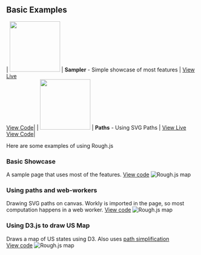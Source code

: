## Basic Examples

| <img width="133" src="http://roughjs.com/images/examples/sampler.png"> | **Sampler** - Simple showcase of most features | [View Live](http://roughjs.com/examples/sampler.html)<br>[View Code](https://github.com/pshihn/rough/blob/master/docs/examples/sampler.html)|
| <img width="133" src="http://roughjs.com/images/examples/paths.png"> | **Paths** - Using SVG Paths | [View Live](http://roughjs.com/examples/paths.html)<br>[View Code](https://github.com/pshihn/rough/blob/master/docs/examples/paths.html)|


Here are some examples of using Rough.js

### Basic Showcase
A sample page that uses most of the features. [View code](https://github.com/pshihn/rough/blob/master/examples/basic-showcase.html)
![Rough.js map](https://roughjs.com/images/main/m11.png)

### Using paths and web-workers
Drawing SVG paths on canvas. Workly is imported in the page, so most computation happens in a web worker. [View code](https://github.com/pshihn/rough/blob/master/examples/path-example.html)
![Rough.js map](https://roughjs.com/images/main/m12.png)

### Using D3.js to draw US Map
Draws a map of US states using D3. Also uses [path simplification](https://github.com/pshihn/rough/wiki#simplification)<br>
[View code](https://github.com/pshihn/rough/blob/master/examples/us-map.html)
![Rough.js map](https://roughjs.com/images/main/m6.png)
